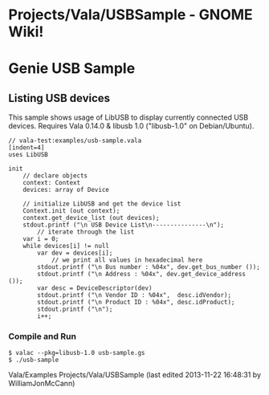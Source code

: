 # Projects/Vala/USBSample - GNOME Wiki!

# Genie USB Sample

## Listing USB devices

This sample shows usage of LibUSB to display currently connected USB devices.
Requires Vala 0.14.0 & libusb 1.0 ("libusb-1.0" on Debian/Ubuntu).

```genie
// vala-test:examples/usb-sample.vala
[indent=4]
uses LibUSB

init
    // declare objects
    context: Context
    devices: array of Device

    // initialize LibUSB and get the device list
    Context.init (out context);
    context.get_device_list (out devices);
    stdout.printf ("\n USB Device List\n---------------\n");
        // iterate through the list
    var i = 0;
    while devices[i] != null
        var dev = devices[i];
            // we print all values in hexadecimal here
        stdout.printf ("\n Bus number : %04x", dev.get_bus_number ());
        stdout.printf ("\n Address : %04x", dev.get_device_address ());
        var desc = DeviceDescriptor(dev)
        stdout.printf ("\n Vendor ID : %04x",  desc.idVendor);
        stdout.printf ("\n Product ID : %04x", desc.idProduct);
        stdout.printf ("\n");
        i++;
```

### Compile and Run

```shell
$ valac --pkg=libusb-1.0 usb-sample.gs
$ ./usb-sample
```

Vala/Examples Projects/Vala/USBSample
    (last edited 2013-11-22 16:48:31 by WilliamJonMcCann)

